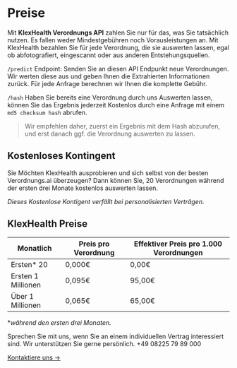 # Preise

Mit **KlexHealth Verordnungs API** zahlen Sie nur für das, was Sie tatsächlich nutzen.
Es fallen weder Mindestgebühren noch Vorausleistungen an.
Mit KlexHealth bezahlen Sie für jede Verordnung, die sie auswerten lassen, egal ob abfotografiert, eingescannt oder aus anderen Entstehungsquellen.

`/predict` Endpoint: Senden Sie an diesen API Endpunkt neue Verordnungen. Wir werten diese aus und geben Ihnen die Extrahierten Informationen zurück. Für jede Anfrage berechnen wir Ihnen die komplette Gebühr.

`/hash` Haben Sie bereits eine Verordnung durch uns Auswerten lassen, können Sie das Ergebnis jederzeit Kostenlos durch eine Anfrage mit einem `md5 checksum hash` abrufen.

> Wir empfehlen daher, zuerst ein Ergebnis mit dem Hash abzurufen, und erst danach ggf. die Verordnung auswerten zu lassen.

## Kostenloses Kontingent

Sie Möchten KlexHealth ausprobieren und sich selbst von der besten Verordnungs.ai überzeugen?
Dann können Sie, 20 Verordnungen während der ersten drei Monate kostenlos auswerten lassen.

_Dieses Kostenlose Kontigent verfällt bei personalisierten Verträgen._

## KlexHealth Preise

| Monatlich          | Preis pro Verordnung | Effektiver Preis pro 1.000 Verordnungen |
| ------------------ | -------------------- | --------------------------------------- |
| Ersten\* 20        | 0,000€               | 0,00€                                   |
| Ersten 1 Millionen | 0,095€               | 95,00€                                  |
| Über 1 Millionen   | 0,065€               | 65,00€                                  |

\*_während den ersten drei Monaten._

Sprechen Sie mit uns, wenn Sie an einem individuellen Vertrag interessiert sind. Wir unterstützen Sie gerne persönlich. +49 08225 79 89 000

[Kontaktiere uns &rarr;](https://klexhealth.com/contact)
